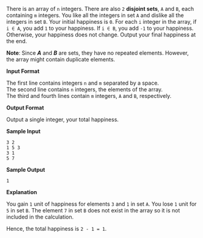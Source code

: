 
There is an array of `n` integers. There are also `2` **disjoint sets**, `A` and `B`, each containing `m` integers. You like all the integers in set `A` and dislike all the integers in set `B`. Your initial happiness is `0`. For each `i` integer in the array, if `i ∈ A`, you add `1` to your happiness. If `i ∈ B`, you add `-1` to your happiness. Otherwise, your happiness does not change. Output your final happiness at the end.  

**Note**: Since ***A*** and ***B*** are sets, they have no repeated elements. However, the array might contain duplicate elements.  

**Input Format**

The first line contains integers `n` and `m` separated by a space.  
The second line contains `n` integers, the elements of the array.  
The third and fourth lines contain `m` integers, `A` and `B`, respectively.  

**Output Format**

Output a single integer, your total happiness.  

**Sample Input**
```
3 2
1 5 3
3 1
5 7
```
**Sample Output**
```
1
```
**Explanation**

You gain `1` unit of happiness for elements `3` and `1` in set `A`. You lose `1` unit for `5` in set `B`. The element `7` in set `B` does not exist in the array so it is not included in the calculation.  

Hence, the total happiness is `2 - 1 = 1`.